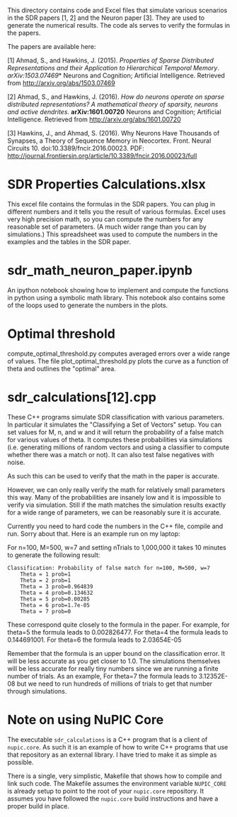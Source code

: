 
This directory contains code and Excel files that simulate various scenarios in
the SDR papers [1, 2] and the Neuron paper [3]. They are used to generate the numerical
results. The code als serves to verify the formulas in the papers.

The papers are available here:

[1] Ahmad, S., and Hawkins, J. (2015). *Properties of Sparse Distributed
Representations and their Application to Hierarchical Temporal Memory*.
*arXiv:1503.07469** Neurons and Cognition; Artificial Intelligence. Retrieved
from http://arxiv.org/abs/1503.07469

[2] Ahmad, S., and Hawkins, J. (2016). *How do neurons operate on sparse
distributed representations? A mathematical theory of sparsity, neurons and
active dendrites*. **arXiv:1601.00720** Neurons and Cognition; Artificial
Intelligence. Retrieved from http://arxiv.org/abs/1601.00720

[3] Hawkins, J., and Ahmad, S. (2016). Why Neurons Have Thousands of Synapses, a
Theory of Sequence Memory in Neocortex. Front. Neural Circuits 10.
doi:10.3389/fncir.2016.00023. PDF:
http://journal.frontiersin.org/article/10.3389/fncir.2016.00023/full


SDR Properties Calculations.xlsx
================================

This excel file contains the formulas in the SDR papers. You can plug in 
different numbers and it tells you the result of various formulas.  Excel  uses
very high precision math, so you can compute the numbers for any  reasonable set
of parameters. (A much wider range than you can by simulations.) This
spreadsheet was used to compute the numbers in the examples and the tables in
the SDR paper.


sdr_math_neuron_paper.ipynb
===========================

An ipython notebook showing how to implement and compute the functions in
python using a symbolic math library.  This notebook also contains some of the
loops used to generate the numbers in the plots.


Optimal threshold
=================

compute_optimal_threshold.py computes averaged errors over a wide range of
values. The file plot_optimal_threshold.py plots the curve as a function of
theta and outlines the "optimal" area.


sdr_calculations[12].cpp
=====================

These C++ programs simulate SDR classification with various parameters.  In
particular it simulates the "Classifying a Set of Vectors" setup. You can set
values for M, n, and w and it will return the probability of a false match
for various values of theta. It computes these probabilities via simulations
(i.e. generating millions of random vectors and using a classifier to compute
whether there was a match or not).  It can also test false negatives with noise.

As such this can be used to verify that the math in the paper is accurate.

However, we can only really verify the math for relatively small parameters
this way. Many of the probabilities are insanely low and it is impossible to
verify via simulation.  Still if the math matches the simulation results
exactly for a wide range of parameters, we can be reasonably sure it is
accurate.

Currently you need to hard code the numbers in the C++ file,  compile and run.
Sorry about that. Here is an example run on my laptop:

For n=100, M=500, w=7 and setting nTrials to 1,000,000 it takes 10 minutes to
generate the following result:
```
Classification: Probability of false match for n=100, M=500, w=7
    Theta = 1 prob=1
    Theta = 2 prob=1
    Theta = 3 prob=0.964839
    Theta = 4 prob=0.134632
    Theta = 5 prob=0.00285
    Theta = 6 prob=1.7e-05
    Theta = 7 prob=0
```

These correspond quite closely to the formula in the paper. For example, for
theta=5 the formula leads to 0.002826477. For theta=4 the formula leads to
0.144691001.  For theta=6 the formula leads to 2.03654E-05

Remember  that  the formula is an upper bound on the classification error. It
will be less accurate as you get closer to 1.0. The simulations themselves will
be less accurate for really tiny numbers since we are running a finite number of
trials.  As an example, For theta=7 the  formula leads to 3.12352E-08 but we
need to run hundreds of millions of  trials to get that number through
simulations.

Note on using NuPIC Core
========================

The executable `sdr_calculations` is a C++ program that is a client of 
`nupic.core`. As such it is an example of how to write C++ programs that use
that repository as an external library. I have tried to make it as simple as
possible. 

There is a single, very simplistic, Makefile that shows how to compile and link
such code.  The Makefile assumes the environment variable `NUPIC_CORE` is
already setup to point to the root of your `nupic.core` repository.  It 
assumes you have followed the `nupic.core` build instructions and have a 
proper build in place. 

